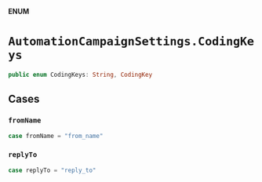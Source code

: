 **ENUM**

# `AutomationCampaignSettings.CodingKeys`

```swift
public enum CodingKeys: String, CodingKey
```

## Cases
### `fromName`

```swift
case fromName = "from_name"
```

### `replyTo`

```swift
case replyTo = "reply_to"
```
